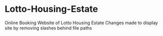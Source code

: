 # Lotto-Housing-Estate
Online Booking Website of Lotto Housing Estate
Changes made to display site by removing slashes behind file paths
